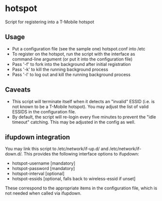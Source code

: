 hotspot
=======

Script for registering into a T-Mobile hotspot

Usage
-----
- Put a configuration file (see the sample one) hotspot.conf into /etc
- To register on the hotspot, run the script with the interface as command-line argument (or put it
  into the configuration file)
- Pass '-f' to fork into the background after initial registration
- Pass '-k' to kill the running background process
- Pass '-l' to log out and kill the running background process

Caveats
-------
- This script will terminate itself when it detects an "invalid" ESSID (i.e. is not known to be a T-Mobile
  hotspot). You may adjust the list of valid ESSIDS in the configuration file.
- By default, the script will re-login every five minutes to prevent the "idle timeout" catching. This may
  be adjusted in the config as well.

ifupdown integration
--------------------
You may link this script to /etc/network/if-up.d/ and /etc/network/if-down.d/. This provides the following
interface options to ifupdown:
- hotspot-username <username> [mandatory]
- hotspot-password <password> [mandatory]
- hotspot-interval <interval> [optional]
- hotspot-essids <essids> [optional, falls back to wireless-essid if unset]

These correspond to the appropriate items in the configuration file, which is not needed when called
via ifupdown.
